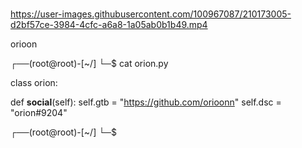 ### 


https://user-images.githubusercontent.com/100967087/210173005-d2bf57ce-3984-4cfc-a6a8-1a05ab0b1b49.mp4

orioon

┌──(root@root)-[~/]
└─$ cat orion.py

class orion:

def  __social__(self):
 self.gtb = "https://github.com/orioonn"
 self.dsc = "orion#9204"
 
  
 ┌──(root@root)-[~/]
 └─$


<!--
**orioonn/orioonn** is a ✨ _special_ ✨ repository because its `README.md` (this file) appears on your GitHub profile.

Here are some ideas to get you started:

- 🔭 I’m currently working on ...
- 🌱 I’m currently learning ...
- 👯 I’m looking to collaborate on ...
- 🤔 I’m looking for help with ...
- 💬 Ask me about ...
- 📫 How to reach me: ...
- 😄 Pronouns: ...
- ⚡ Fun fact: ...
-->
